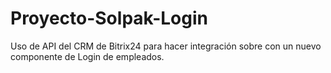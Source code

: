 # Proyecto-Solpak-Login
Uso de API del CRM de Bitrix24 para hacer integración sobre con un nuevo componente de Login de empleados. 

